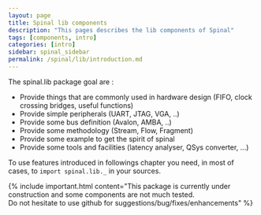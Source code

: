 ```yaml
---
layout: page
title: Spinal lib components
description: "This pages describes the lib components of Spinal"
tags: [components, intro]
categories: [intro]
sidebar: spinal_sidebar
permalink: /spinal/lib/introduction.md
---
```


The spinal.lib package goal are :

- Provide things that are commonly used in hardware design (FIFO, clock crossing bridges, useful functions)
- Provide simple peripherals (UART, JTAG, VGA, ..)
- Provide some bus definition (Avalon, AMBA, ..)
- Provide some methodology (Stream, Flow, Fragment)
- Provide some example to get the spirit of spinal
- Provide some tools and facilities (latency analyser, QSys converter, ...)

To use features introduced in followings chapter you need, in most of cases, to `import spinal.lib._` in your sources.

{% include important.html content="This package is currently under construction and some components are not much tested.<br> Do not hesitate to use github for suggestions/bug/fixes/enhancements" %}
